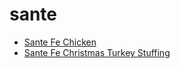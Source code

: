# sante

 * [Sante Fe Chicken](../../index/s/sante-fe-chicken-40.json)
 * [Sante Fe Christmas Turkey Stuffing](../../index/s/sante-fe-christmas-turkey-stuffing-13527.json)
